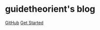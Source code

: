 # guidetheorient's blog

<!-- > guidetheorient的个人博客. -->

<!-- * Simple and lightweight (~12kb gzipped) -->
<!-- * Multiple themes -->
<!-- * Not build static html files -->

[GitHub](https://github.com/guidetheorient/gto-docs)
[Get Started](#quick-start)